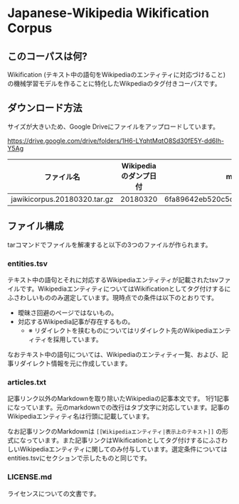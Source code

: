 # Japanese-Wikipedia Wikification Corpus

## このコーパスは何?
Wikification (テキスト中の語句をWikipediaのエンティティに対応づけること) の機械学習モデルを作ることに特化したWikpediaのタグ付きコーパスです。

## ダウンロード方法
サイズが大きいため、Google Driveにファイルをアップロードしています。

https://drive.google.com/drive/folders/1H6-LYqhtMqtO8Sd30fE5Y-dd6Ih-Y5Ag

|ファイル名|Wikipediaのダンプ日付|md5|
| --- | --- | --- |
| jawikicorpus.20180320.tar.gz | 20180320 | 6fa89642eb520c5c241c00f2112dbccd |

## ファイル構成
tarコマンドでファイルを解凍すると以下の3つのファイルが作られます。

### entities.tsv
テキスト中の語句とそれに対応するWikipediaエンティティが記載されたtsvファイルです。WikipediaエンティティについてはWikificationとしてタグ付けするにふさわしいもののみ選定しています。現時点での条件は以下のとおりです。
* 曖昧さ回避のページではないもの。
* 対応するWikipedia記事が存在するもの。
    * ※ リダイレクトを挟むものについてはリダイレクト先のWikipediaエンティティを採用しています。

なおテキスト中の語句については、Wikipediaのエンティティ一覧、および、記事リダイレクト情報を元に作成しています。

### articles.txt
記事リンク以外のMarkdownを取り除いたWikipediaの記事本文です。
1行1記事になっています。元のmarkdownでの改行はタブ文字に対応しています。記事のWikipediaエンティティ名は行頭に記載しています。

なお記事リンクのMarkdownは `[[Wikipediaエンティティ|表示上のテキスト]]` の形式になっています。また記事リンクはWikificationとしてタグ付けするにふさわしいWikipediaエンティティに関してのみ付与しています。選定条件についてはentities.tsvにセクションで示したものと同じです。

### LICENSE.md
ライセンスについての文書です。
